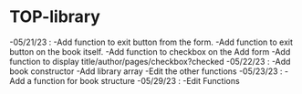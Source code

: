 # TOP-library
-05/21/23 : -Add function to exit button from the form.
            -Add function to exit button on the book itself.
            -Add function to checkbox on the Add form
            -Add function to display title/author/pages/checkbox?checked
-05/22/23 : -Add book constructor
            -Add library array
            -Edit the other functions
-05/23/23 : -Add a function for book structure
-05/29/23 : -Edit Functions
